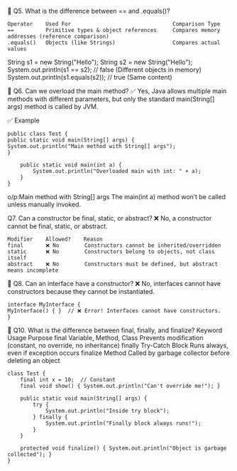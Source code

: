 🔹 Q5. What is the difference between == and .equals()?
```
Operator	Used For	                            Comparison Type
==	        Primitive types & object references	    Compares memory addresses (reference comparison)
.equals()	Objects (like Strings)	                Compares actual values
```
String s1 = new String("Hello");
String s2 = new String("Hello");
System.out.println(s1 == s2);       // false (Different objects in memory)
System.out.println(s1.equals(s2));  // true  (Same content)

🔹 Q6. Can we overload the main method?
✅ Yes, Java allows multiple main methods with different parameters, but only the standard main(String[] args) method is called by JVM.

✅ Example
```
public class Test {
public static void main(String[] args) {
System.out.println("Main method with String[] args");
}

    public static void main(int a) {
        System.out.println("Overloaded main with int: " + a);
    }
}
```
o/p:Main method with String[] args
The main(int a) method won’t be called unless manually invoked.

Q7. Can a constructor be final, static, or abstract?
❌ No, a constructor cannot be final, static, or abstract.
```
Modifier	Allowed?	Reason
final	    ❌ No	    Constructors cannot be inherited/overridden
static	    ❌ No	    Constructors belong to objects, not class itself
abstract	❌ No	    Constructors must be defined, but abstract means incomplete
```

🔹 Q8. Can an interface have a constructor?
❌ No, interfaces cannot have constructors because they cannot be instantiated.
```
interface MyInterface {
MyInterface() { }  // ❌ Error! Interfaces cannot have constructors.
}
```

🔹 Q10. What is the difference between final, finally, and finalize?
Keyword	Usage	Purpose
final	Variable, Method, Class	Prevents modification (constant, no override, no inheritance)
finally	Try-Catch Block	Runs always, even if exception occurs
finalize	Method	Called by garbage collector before deleting an object
```
class Test {
    final int x = 10;  // Constant
    final void show() { System.out.println("Can't override me!"); }

    public static void main(String[] args) {
        try {
            System.out.println("Inside try block");
        } finally {
            System.out.println("Finally block always runs!");
        }
    }

    protected void finalize() { System.out.println("Object is garbage collected"); }
}
```



